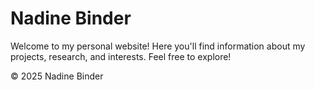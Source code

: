 # Nadine Binder

Welcome to my personal website! Here you'll find information about my projects, research, and interests. Feel free to explore!


© 2025 Nadine Binder
